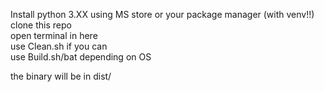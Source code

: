 Install python 3.XX using MS store or your package manager (with venv!!)\
clone this repo\
open terminal in here\
use Clean.sh if you can\
use Build.sh/bat depending on OS

the binary will be in dist/

